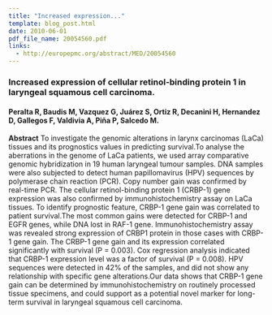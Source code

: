 ```yaml
---
title: "Increased expression..."
template: blog_post.html 
date: 2010-06-01
pdf_file_name: 20054560.pdf
links:
  - http://europepmc.org/abstract/MED/20054560
---
```


### Increased expression of cellular retinol-binding protein 1 in laryngeal squamous cell carcinoma.
#### Peralta R, Baudis M, Vazquez G, Juárez S, Ortiz R, Decanini H, Hernandez D, Gallegos F, Valdivia A, Piña P, Salcedo M.

**Abstract** To investigate the genomic alterations in larynx carcinomas (LaCa) tissues and its prognostics values in predicting survival.To analyse the aberrations in the genome of LaCa patients, we used array comparative genomic hybridization in 19 human laryngeal tumour samples. DNA samples were also subjected to detect human papillomavirus (HPV) sequences by polymerase chain reaction (PCR). Copy number gain was confirmed by real-time PCR. The cellular retinol-binding protein 1 (CRBP-1) gene expression was also confirmed by immunohistochemistry assay on LaCa tissues. To identify prognostic feature, CRBP-1 gene gain was correlated to patient survival.The most common gains were detected for CRBP-1 and EGFR genes, while DNA lost in RAF-1 gene. Immunohistochemistry assay was revealed strong expression of CRBP1 protein in those cases with CRBP-1 gene gain. The CRBP-1 gene gain and its expression correlated significantly with survival (P = 0.003). Cox regression analysis indicated that CRBP-1 expression level was a factor of survival (P = 0.008). HPV sequences were detected in 42% of the samples, and did not show any relationship with specific gene alterations.Our data shows that CRBP-1 gene gain can be determined by immunohistochemistry on routinely processed tissue specimens, and could support as a potential novel marker for long-term survival in laryngeal squamous cell carcinoma.

